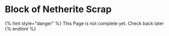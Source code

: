 # Block of Netherite Scrap

{% hint style="danger" %}
This Page is not complete yet. Check back later
{% endhint %}

